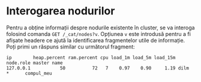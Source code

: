 # Interogarea nodurilor

Pentru a obține informații despre nodurile existente în cluster, se va interoga folosind comanda `GET /_cat/nodes?v`. Opțiunea `v` este introdusă pentru a fi afișate headere ce ajută la identificarea fragmentelor utile de informație. Poți primi un răspuns similar cu următorul fragment:

```text
ip        heap.percent ram.percent cpu load_1m load_5m load_15m node.role master name
127.0.0.1           50          72   7    0.97    0.90     1.19 dilm      *      compul_meu
```

